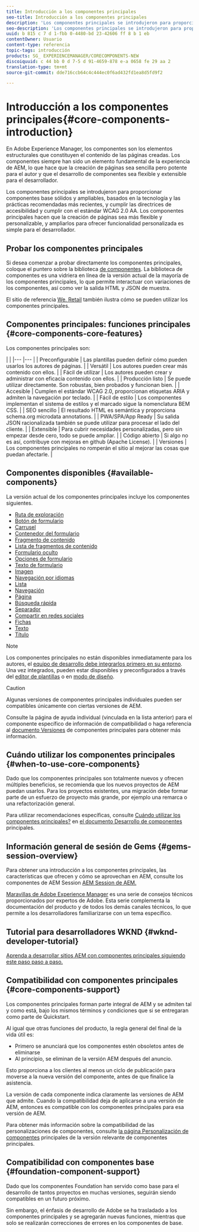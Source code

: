 ```yaml
---
title: Introducción a los componentes principales
seo-title: Introducción a los componentes principales
description: 'Los componentes principales se introdujeron para proporcionar componentes base sólidos y ampliables, basados en la tecnología más reciente y en las prácticas recomendadas. '
seo-description: 'Los componentes principales se introdujeron para proporcionar componentes base sólidos y ampliables, basados en la tecnología más reciente y en las prácticas recomendadas. '
uuid: b 815 c 7 d 1-fbb 0-4480-bd 23-42606 ff 8 b 1 eb
contentOwner: Usuario
content-type: referencia
topic-tags: introducción
products: SG_ EXPERIENCEMANAGER/CORECOMPONENTS-NEW
discoiquuid: c 44 bb 0 d 7-5 d 91-4659-878 e-a 0658 fe 29 aa 2
translation-type: tm+mt
source-git-commit: dde716ccb64c4c444ec0f6ad432fd1ea8d5fd9f2

---
```



# Introducción a los componentes principales{#core-components-introduction}

En Adobe Experience Manager, los componentes son los elementos estructurales que constituyen el contenido de las páginas creadas. Los componentes siempre han sido un elemento fundamental de la experiencia de AEM, lo que hace que la creación de páginas sea sencilla pero potente para el autor y que el desarrollo de componentes sea flexible y extensible para el desarrollador.

Los componentes principales se introdujeron para proporcionar componentes base sólidos y ampliables, basados en la tecnología y las prácticas recomendadas más recientes, y cumplir las directrices de accesibilidad y cumplir con el estándar WCAG 2.0 AA. Los componentes principales hacen que la creación de páginas sea más flexible y personalizable, y ampliarlos para ofrecer funcionalidad personalizada es simple para el desarrollador.

## Probar los componentes principales

Si desea comenzar a probar directamente los componentes principales, coloque el puntero sobre la biblioteca [de componentes](http://opensource.adobe.com/aem-core-wcm-components/library.html). La biblioteca de componentes es una vidriera en línea de la versión actual de la mayoría de los componentes principales, lo que permite interactuar con variaciones de los componentes, así como ver la salida HTML y JSON de muestra.

El sitio de referencia [We. Retail](https://helpx.adobe.com/experience-manager/6-4/sites/developing/using/we-retail.html) también ilustra cómo se pueden utilizar los componentes principales.

## Componentes principales: funciones principales {#core-components-core-features}

Los componentes principales son:

|  |
|--- |--- |
| Preconfigurable | Las plantillas pueden definir cómo pueden usarlos los autores de páginas. |
| Versátil | Los autores pueden crear más contenido con ellos. |
| Fácil de utilizar | Los autores pueden crear y administrar con eficacia contenido con ellos. |
| Producción listo | Se puede utilizar directamente. Son robustas, bien probados y funcionan bien. |
| Accesible | Cumplen el estándar WCAG 2.0, proporcionan etiquetas ARIA y admiten la navegación por teclado. |
| Fácil de estilo | Los componentes implementan el sistema de estilos y el marcado sigue la nomenclatura BEM CSS. |
| SEO sencillo | El resultado HTML es semántica y proporciona schema.org microdata annotations. |
| PWA/SPA/App Ready | Su salida JSON racionalizada también se puede utilizar para procesar el lado del cliente. |
| Extensible | Para cubrir necesidades personalizadas, pero sin empezar desde cero, todo se puede ampliar. |
| Código abierto | Si algo no es así, contribuye con mejoras en github (Apache License). |
| Versiones | Los componentes principales no romperán el sitio al mejorar las cosas que puedan afectarle. |

## Componentes disponibles {#available-components}

La versión actual de los componentes principales incluye los componentes siguientes.

* [Ruta de exploración](breadcrumb.md)
* [Botón de formulario](form-button.md)
* [Carrusel](carousel.md)
* [Contenedor del formulario](form-container.md)
* [Fragmento de contenido](content-fragment-component.md)
* [Lista de fragmentos de contenido](content-fragment-list.md)
* [Formulario oculto](form-hidden.md)
* [Opciones de formulario](form-options.md)
* [Texto de formulario](form-text.md)
* [Imagen](image.md)
* [Navegación por idiomas](language-navigation.md)
* [Lista](list.md)
* [Navegación](navigation.md)
* [Página](page.md)
* [Búsqueda rápida](quick-search.md)
* [Separador](separator.md)
* [Compartir en redes sociales](sharing.md)
* [Fichas](tabs.md)
* [Texto](text.md)
* [Título](title.md)

>[!NOTE]
>
>Los componentes principales no están disponibles inmediatamente para los autores, el [equipo de desarrollo debe integrarlos primero en su entorno](using.md). Una vez integrados, pueden estar disponibles y preconfigurados a través del [editor de plantillas](https://helpx.adobe.com/experience-manager/6-5/sites/authoring/using/templates.html) o en [modo de diseño](https://helpx.adobe.com/experience-manager/6-5/sites/authoring/using/default-components-designmode.html).

>[!CAUTION]
>
>Algunas versiones de componentes principales individuales pueden ser compatibles únicamente con ciertas versiones de AEM.
>
>Consulte la página de ayuda individual (vinculada en la lista anterior) para el componente específico de información de compatibilidad o haga referencia al [documento Versiones](versions.md) de componentes principales para obtener más información.

## Cuándo utilizar los componentes principales {#when-to-use-core-components}

Dado que los componentes principales son totalmente nuevos y ofrecen múltiples beneficios, se recomienda que los nuevos proyectos de AEM puedan usarlos. Para los proyectos existentes, una migración debe formar parte de un esfuerzo de proyecto más grande, por ejemplo una remarca o una refactorización general.

Para utilizar recomendaciones específicas, consulte [Cuándo utilizar los componentes principales?](developing.md) en [el documento Desarrollo de componentes](developing.md) principales.

## Información general de sesión de Gems {#gems-session-overview}

Para obtener una introducción a los componentes principales, las características que ofrecen y cómo se aprovechan en AEM, consulte los componentes de AEM Session [AEM Session de AEM.](https://helpx.adobe.com/experience-manager/kt/eseminars/gems/AEM-Core-Components.html)

[Maravillas de Adobe Experience Manager](https://helpx.adobe.com/experience-manager/kt/eseminars/gems/aem-index.html) es una serie de consejos técnicos proporcionados por expertos de Adobe. Esta serie complementa la documentación del producto y de todos los demás canales técnicos, lo que permite a los desarrolladores familiarizarse con un tema específico.

## Tutorial para desarrolladores WKND {#wknd-developer-tutorial}

[Aprenda a desarrollar sitios AEM con componentes principales siguiendo este paso paso a paso.](https://helpx.adobe.com/experience-manager/6-5/sites/developing/using/getting-started.html)

## Compatibilidad con componentes principales {#core-components-support}

Los componentes principales forman parte integral de AEM y se admiten tal y como está, bajo los mismos términos y condiciones que si se entregaran como parte de Quickstart.

Al igual que otras funciones del producto, la regla general del final de la vida útil es:

* Primero se anunciará que los componentes estén obsoletos antes de eliminarse
* Al principio, se eliminan de la versión AEM después del anuncio.

Esto proporciona a los clientes al menos un ciclo de publicación para moverse a la nueva versión del componente, antes de que finalice la asistencia.

La versión de cada componente indica claramente las versiones de AEM que admite. Cuando la compatibilidad deja de aplicarse a una versión de AEM, entonces es compatible con los componentes principales para esa versión de AEM.

Para obtener más información sobre la compatibilidad de las personalizaciones de componentes, consulte [la página Personalización de componentes](customizing.md) principales de la versión relevante de componentes principales.

## Compatibilidad con componentes base {#foundation-component-support}

Dado que los componentes Foundation han servido como base para el desarrollo de tantos proyectos en muchas versiones, seguirán siendo compatibles en un futuro próximo.

Sin embargo, el énfasis de desarrollo de Adobe se ha trasladado a los componentes principales y se agregarán nuevas funciones, mientras que solo se realizarán correcciones de errores en los componentes de base.